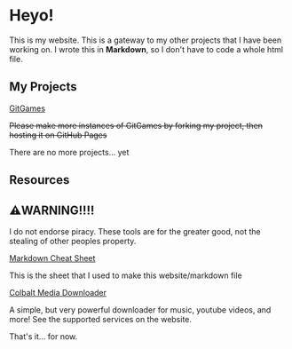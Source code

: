 # Heyo!
This is my website. This is a gateway to my other projects that I have been working on.
I wrote this in **Markdown**, so I don't have to code a whole html file.
## My Projects
[GitGames](https://gitguardian11.github.io/gitgaems)

~~Please make more instances of GitGames by forking my project, then hosting it on GitHub Pages~~

There are no more projects... yet
## Resources

## **⚠️WARNING!!!!**

I do not endorse piracy. These tools are for the greater good, not the stealing of other peoples property.

[Markdown Cheat Sheet](https://www.markdownguide.org/cheat-sheet/)

This is the sheet that I used to make this website/markdown file

[Colbalt Media Downloader](https://cobalt.tools/)

A simple, but very powerful downloader for music, youtube videos, and more! See the supported services on the website.


That's it... for now.
